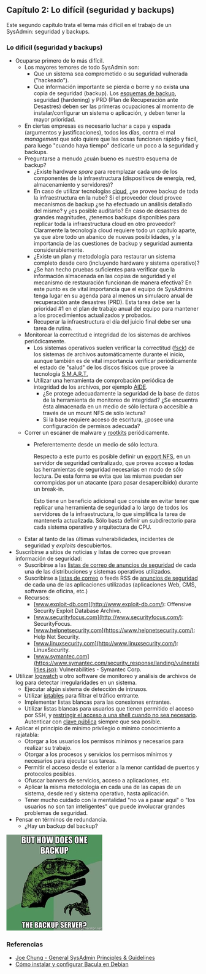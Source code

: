 ## Capítulo 2: Lo difícil (seguridad y backups)

Este segundo capítulo trata el tema más difícil en el trabajo de un SysAdmin:
seguridad y backups.

### Lo difícil (seguridad y backups)

* Ocuparse primero de lo más difícil.
    * Los mayores temores de todo SysAdmin son:
        * Que un sistema sea comprometido o su seguridad vulnerada ("hackeado").
        * Que información importante se pierda o borre y no exista una copia de
          seguridad (backup).
    Los [esquemas de backup](https://www.linuxito.com/gnu-linux/nivel-alto/564-como-crear-un-esquema-de-backup-simple-para-tu-vps),
    seguridad (hardening) y PRD (Plan de Recuperación ante Desastres) deben ser
    las primeras ocupaciones al momento de instalar/configurar un sistema o
    aplicación, y deben tener la mayor prioridad.
    * En ciertas empresas es necesario luchar a capa y espada (argumentos y
      justificaciones), todos los días, contra el mal <i>management</i> que sólo
      quiere que las cosas funcionen rápido y fácil, para luego "cuando haya
      tiempo" dedicarle un poco a la seguridad y backups.
    * Preguntarse a menudo ¿cuán bueno es nuestro esquema de backup?
        * ¿Existe hardware *spare* para reemplazar cada uno de los componentes
          de la infraestructura (dispositivos de energía, red, almacenamiento y
          servidores)?
        * En caso de utilizar tecnologías [cloud](https://www.linuxito.com/15-miscelaneo/642-curso-de-cloud-computing-online-gratuito-y-acreditado),
          ¿se provee backup de toda la infraestructura en la nube? Si el
          proveedor cloud provee mecanismos de backup ¿se ha efectuado un
          análisis detallado del mismo? y ¿es posible auditarlo? En caso de
          desastres de grandes magnitudes, ¿tenemos backups disponibles para
          replicar toda la infraestructura cloud en otro proveedor? Claramente
          la tecnología cloud requiere todo un capítulo aparte, ya que abre todo
          un abanico de nuevas posibilidades, y la importancia de las cuestiones
          de backup y seguridad aumenta considerablemente.
        * ¿Existe un plan y metodología para restaurar un sistema completo desde
          cero (incluyendo hardware y sistema operativo)?
        * ¿Se han hecho pruebas suficientes para verificar que la información
          almacenada en las copias de seguridad y el mecanismo de restauración
          funcionan de manera efectiva? En este punto es de vital importancia
          que el equipo de SysAdmins tenga lugar en su agenda para al menos un
          simulacro anual de recuperación ante desastres (PRD). Esta tarea debe
          ser la prioridad #1 en el plan de trabajo anual del equipo para
          mantener a los procedimientos actualizados y probados.
        * Recuperar la infraestructura el día del juicio final debe ser una
          tarea de rutina.
    * Monitorear la correctitud e integridad de los sistemas de archivos
      periódicamente.
        * Los sistemas operativos suelen verificar la correctitud ([fsck](https://www.linuxito.com/gnu-linux/nivel-medio/671-como-obtener-y-modificar-el-intervalo-de-verificacion-de-discos))
          de los sistemas de archivos automáticamente durante el inicio, aunque
          también es de vital importancia verificar periódicamente el estado de
          "salud" de los discos físicos que provee la tecnología [S.M.A.R.T.](https://www.linuxito.com/gnu-linux/nivel-basico/369-como-verificar-errores-en-un-disco-rigido-en-gnu-linux)
        * Utilizar una herramienta de comprobación periódica de integridad de
          los archivos, por ejemplo [AIDE](https://www.linuxito.com/gnu-linux/nivel-alto/143-monitoreo-de-integridad-de-sistemas-de-archivos-utilizando-aide).
            * ¿Se protege adecuadamente la seguridad de la base de datos de la
              herramienta de monitoreo de integridad? ¿Se encuentra ésta
              almacenada en un medio de sólo lectura o accesible a través de un
              mount NFS de sólo lectura?
            * Si la base requiere acceso de escritura, ¿posee una configuración
              de permisos adecuada?
    * Correr un escáner de malware y [rootkits](https://www.linuxito.com/seguridad/129-como-detectar-rootkits-con-rootkit-hunter)
      periódicamente.
        * Preferentemente desde un medio de sólo lectura.

          Respecto a este punto es posible definir un [export NFS](https://www.linuxito.com/gnu-linux/nivel-alto/496-configuracion-de-nfs-en-freebsd),
          en un servidor de seguridad centralizado, que provea acceso a todas
          las herramientas de seguridad necesarias en modo de sólo lectura. De
          esta forma se evita que las mismas puedan ser corrompidas por un
          atacante (para pasar desapercibido) durante un break-in.

          Esto tiene un beneficio adicional que consiste en evitar tener que
          replicar una herramienta de seguridad a lo largo de todos los
          servidores de la infraestructura, lo que simplifica la tarea de
          mantenerla actualizada. Sólo basta definir un subdirectorio para cada
          sistema operativo y arquitectura de CPU.
    * Estar al tanto de las últimas vulnerabilidades, incidentes de seguridad y
      *exploits* descubiertos.
* Suscribirse a sitios de noticias y listas de correo que provean información de
  seguridad:
    * Suscribirse a las [listas de correo de anuncios de seguridad](https://www.linuxito.com/gnu-linux/nivel-basico/417-anuncios-de-seguridad-de-centos)
      de cada una de las distribuciones y sistemas operativos utilizados.
    * Suscribirse a [listas de correo](https://www.linuxito.com/seguridad/373-lista-de-extensiones-vulnerables-de-joomla)
      o feeds RSS de [anuncios de seguridad](https://www.linuxito.com/seguridad/377-anuncios-de-seguridad-de-moodle)
      de cada una de las aplicaciones utilizadas (aplicaciones Web, CMS,
      software de oficina, etc.)
    * Recursos:
        * [www.exploit-db.com](http://www.exploit-db.com/): Offensive Security
          Exploit Database Archive.
        * [www.securityfocus.com](http://www.securityfocus.com/): SecurityFocus.
        * [www.helpnetsecurity.com](https://www.helpnetsecurity.com/): Help Net
          Security.
        * [www.linuxsecurity.com](http://www.linuxsecurity.com/): LinuxSecurity.
        * [www.symantec.com](https://www.symantec.com/security_response/landing/vulnerabilities.jsp):
          Vulnerabilities - Symantec Corp.
* Utilizar [logwatch](https://www.linuxito.com/gnu-linux/nivel-alto/70-instalacion-de-logwatch-en-debian)
  u otro software de monitoreo y análisis de archivos de log para detectar
  irregularidades en un sistema.
    * Ejecutar algún sistema de detección de intrusos.
    * Utilizar [iptables](https://www.linuxito.com/seguridad/411-como-configurar-el-cortafuegos-en-debian)
      para filtrar el tráfico entrante.
    * Implementar listas blancas para las conexiones entrantes.
    * Utilizar listas blancas para usuarios que tienen permitido el acceso por
      SSH, y [restringir el acceso a una shell cuando no sea necesario](https://www.linuxito.com/gnu-linux/nivel-medio/661-como-configurar-un-acceso-restringido-chroot-para-un-usuario-sftp).
      Autenticar con [clave pública](https://www.linuxito.com/gnu-linux/nivel-alto/459-como-autenticar-con-clave-publica-en-ssh)
      siempre que sea posible.
* Aplicar el principio de mínimo privilegio o mínimo conocimiento a rajatabla:
    * Otorgar a los usuarios los permisos mínimos y necesarios para realizar su
      trabajo.
    * Otorgar a los procesos y servicios los permisos mínimos y necesarios para
      ejecutar sus tareas.
    * Permitir el acceso desde el exterior a la menor cantidad de puertos y
      protocolos posibles.
    * Ofuscar banners de servicios, acceso a aplicaciones, etc.
    * Aplicar la misma metodología en cada una de las capas de un sistema, desde
      red y sistema operativo, hasta aplicación.
    * Tener mucho cuidado con la mentalidad "no va a pasar aquí" o "los usuarios
      no son tan inteligentes" que puede involucrar grandes problemas de
      seguridad.
* Pensar en términos de redundancia.
    * ¿Hay un backup del backup?

![Backup](images/backup.jpg)

### Referencias

* [Joe Chung - General SysAdmin Principles &amp; Guidelines](http://rockhopper.monmouth.edu/cs/jchung/cs471/cs_471_-_general_sysadmin_principles)
* [Cómo instalar y configurar Bacula en Debian](https://www.linuxito.com/gnu-linux/nivel-alto/770-como-instalar-y-configurar-bacula-en-debian)
